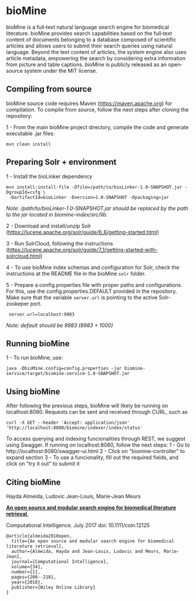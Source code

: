 # bioMine

bioMine is a full‐text natural language search engine for biomedical literature. 
bioMine provides search capabilities based on the full‐text content of documents belonging to a database composed of scientific articles and allows users to submit their search queries using natural language. 
Beyond the text content of articles, the system engine also uses article metadata, empowering the search by considering extra information from picture and table captions. 
bioMine is publicly released as an open‐source system under the MIT license. 


## Compiling from source 

bioMine source code requires Maven (https://maven.apache.org) for compilation.
To compile from source, follow the next steps after cloning the repository: 

1 - From the main bioMine project directory, compile the code and generate executable .jar files:
```
mvn clean install
```

## Preparing Solr + environment

1 - Install the bioLinker dependency
```
mvn install:install-file -Dfile=/path/to/bioLinker-1.0-SNAPSHOT.jar -DgroupId=csfg \
 -DartifactId=bioLinker -Dversion=1.0-SNAPSHOT -Dpackaging=jar       
```
*Note:  /path/to/bioLinker-1.0-SNAPSHOT.jar should be replaced by the path to the jar located in biomine-index/src/lib.*

2 - Download and install/unzip Solr
(https://lucene.apache.org/solr/guide/6_6/getting-started.html)

3 - Run SolrCloud, following the instructions
(https://lucene.apache.org/solr/guide/7_1/getting-started-with-solrcloud.html)

4 - To use bioMine index schemas and configuration for Solr, check the instructions at the README file in the bioMine ```solr``` folder.

5 - Prepare a config.properties file with proper paths and configurations.
 For this, use the config.properties.DEFAULT provided in the repository.
 Make sure that the variable ```server.url``` is pointing to the active Solr-zookeper port.
```
 server.url=localhost:9983
```
*Note:  default should be 9983 (8983 + 1000)*


## Running bioMine 

1 - To run bioMine, use:
``` 
java -DbioMine.config=config.properties -jar biomine-service/target/biomine-service-1.0-SNAPSHOT.jar
```

## Using bioMine 

After following the previous steps, bioMine will likely be running on localhost:8080.
Requests can be sent and received through CURL, such as

```
curl -X GET --header 'Accept: application/json' 'http://localhost:8080/biomine/indexer/index/status'
```
To access querying and indexing funcionalities through REST, we suggest using Swagger.
If running on localhost:8080, follow the next steps:
1 - Go to http://localhost:8080/swagger-ui.html
2 - Click on "biomine-controller" to expand section
3 - To use a funcionality, fill out the required fields, and click on "try it out" to submit it



## Citing bioMine

Hayda Almeida, Ludovic Jean-Louis, Marie-Jean Meurs

[**An open source and modular search engine for biomedical literature retrieval**](http://labunix.uqam.ca/~meurs_m/publications/coin_2017.pdf),

 Computational Intelligence. July 2017 doi: 10.1111/coin.12125


```
@article{almeida2018open,
  title={An open source and modular search engine for biomedical literature retrieval},
  author={Almeida, Hayda and Jean-Louis, Ludovic and Meurs, Marie-Jean},
  journal={Computational Intelligence},
  volume={34},
  number={1},
  pages={200--218},
  year={2018},
  publisher={Wiley Online Library}
}
```

